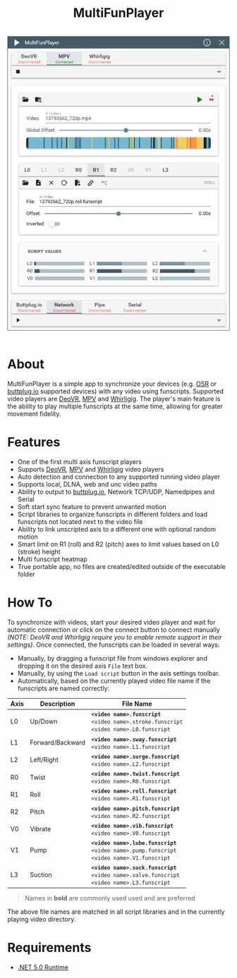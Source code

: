 <div align="center">
    <h1>MultiFunPlayer</h1>
    <br/>
    <img src="Assets/screenshot.png"/>
</div>

<br/>

# About

MultiFunPlayer is a simple app to synchronize your devices (e.g. [OSR](https://www.patreon.com/tempestvr) or [buttplug.io](https://buttplug.io) supported devices) with any video using funscripts. Supported video players are [DeoVR](https://deovr.com/), [MPV](https://mpv.io/) and [Whirligig](http://whirligig.xyz/).
The player's main feature is the ability to play multiple funscripts at the same time, allowing for greater movement fidelity.

# Features

* One of the first multi axis funscript players
* Supports [DeoVR](https://deovr.com/), [MPV](https://mpv.io/) and [Whirligig](http://whirligig.xyz/) video players
* Auto detection and connection to any supported running video player
* Supports local, DLNA, web and unc video paths
* Ability to output to [buttplug.io](https://buttplug.io), Network TCP/UDP, Namedpipes and Serial
* Soft start sync feature to prevent unwanted motion
* Script libraries to organize funscripts in different folders and load funscripts not located next to the video file
* Ability to link unscripted axis to a different one with optional random motion
* Smart limit on R1 (roll) and R2 (pitch) axes to limit values based on L0 (stroke) height
* Multi funscript heatmap
* True portable app, no files are created/edited outside of the executable folder

# How To

To synchronize with videos, start your desired video player and wait for automatic connection or click on the connect button to connect manually *(NOTE: DeoVR and Whirligig require you to enable remote support in their settings)*. Once connected, the funscripts can be loaded in several ways:

* Manually, by dragging a funscript file from windows explorer and dropping it on the desired axis `File` text box.
* Manually, by using the `Load script` button in the axis settings toolbar.
* Automatically, based on the currently played video file name if the funscripts are named correctly:

| Axis | Description | File Name |
|-|-|-|
| L0 | Up/Down | **`<video name>.funscript`** <br/> `<video name>.stroke.funscript` <br/> `<video name>.L0.funscript` |
| L1 | Forward/Backward | **`<video name>.sway.funscript`** <br/> `<video name>.L1.funscript` |
| L2 | Left/Right | **`<video name>.surge.funscript`** <br/> `<video name>.L2.funscript` |
| R0 | Twist | **`<video name>.twist.funscript`** <br/> `<video name>.R0.funscript` |
| R1 | Roll | **`<video name>.roll.funscript`** <br/> `<video name>.R1.funscript` |
| R2 | Pitch | **`<video name>.pitch.funscript`** <br/> `<video name>.R2.funscript` |
| V0 | Vibrate | **`<video name>.vib.funscript`** <br/> `<video name>.V0.funscript` |
| V1 | Pump | **`<video name>.lube.funscript`** <br/> `<video name>.pump.funscript` <br/> `<video name>.V1.funscript` |
| L3 | Suction | **`<video name>.suck.funscript`** <br/> `<video name>.valve.funscript` <br/> `<video name>.L3.funscript` |

> Names in **bold** are commonly used used and are preferred 

The above file names are matched in all script libraries and in the currently playing video directory.

# Requirements

* [.NET 5.0 Runtime](https://dotnet.microsoft.com/download/dotnet/current/runtime)